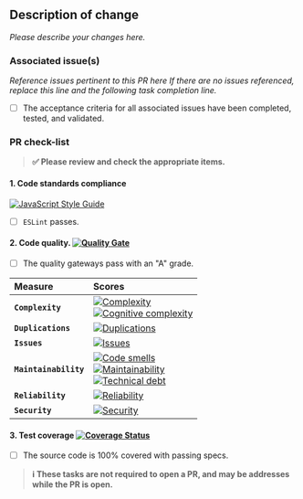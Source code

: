 ## Description of change

_Please describe your changes here._

### Associated issue(s)

_Reference issues pertinent to this PR here If there are no issues referenced,
replace this line and the following task completion line._

- [ ] The acceptance criteria for all associated issues have been completed, tested, and validated.

### PR check-list

> **:white_check_mark: Please review and check the appropriate items.**

#### 1. **Code standards compliance**
[![JavaScript Style Guide](https://cdn.rawgit.com/feross/standard/master/badge.svg)](https://github.com/feross/standard)

- [ ] `ESLint` passes.

#### 2. **Code quality**. [![Quality Gate][sonar-gate-img]][sonar-gate-url]

- [ ] The quality gateways pass with an "A" grade.

| Measure             | Scores                                                             |
|:--------------------|:-------------------------------------------------------------------|
| **`Complexity`**      | [![Complexity][sonar-complexity-img]][sonar-complexity-url]<br>[![Cognitive complexity][sonar-cognitive-img]][sonar-cognitive-url] |
| **`Duplications`**    | [![Duplications][sonar-duplications-img]][sonar-duplications-url]  |
| **`Issues`**          | [![Issues][sonar-issues-img]][sonar-issues-url]                    |
| **`Maintainability`** | [![Code smells][sonar-code-smells-img]][sonar-code-smells-url]<br>[![Maintainability][sonar-maintainability-img]][sonar-maintainability-url]<br>[![Technical debt][sonar-tech-debt-img]][sonar-tech-debt-url] |
| **`Reliability`**     | [![Reliability][sonar-reliability-img]][sonar-reliability-url]     |
| **`Security`**        | [![Security][sonar-security-img]][sonar-security-url]              |

#### 3. **Test coverage** [![Coverage Status][coveralls-img]][coveralls-url]

- [ ] The source code is 100% covered with passing specs.

> **:information_source: These tasks are not required to open a PR, and may be addresses while the PR is open.**

[codecov-image]: https://codecov.io/gh/gregswindle/eslint-plugin-crc/branch/master/graph/badge.svg
[codecov-url]: https://codecov.io/gh/gregswindle/eslint-plugin-crc
[coveralls-img]: https://coveralls.io/repos/github/gregswindle/eslint-plugin-crc/badge.svg
[coveralls-url]: https://coveralls.io/github/gregswindle/eslint-plugin-crc
[sonar-code-smells-img]: http://sonarcloud.io/api/badges/measure?key=gregswindle-eslint-plugin-crc&metric=code_smells
[sonar-code-smells-url]: https://sonarcloud.io/component_measures/metric/code_smells/list?id=gregswindle-eslint-plugin-crc
[sonar-cognitive-img]: http://sonarcloud.io/api/badges/measure?key=gregswindle-eslint-plugin-crc&metric=cognitive_complexity
[sonar-cognitive-url]: https://sonarcloud.io/component_measures/metric/cognitive_complexity/list?id=gregswindle-eslint-plugin-crc
[sonar-complexity-img]: http://sonarcloud.io/api/badges/measure?key=gregswindle-eslint-plugin-crc&metric=function_complexity
[sonar-complexity-url]: https://sonarcloud.io/component_measures/domain/Complexity?id=gregswindle-eslint-plugin-crc
[sonar-coverage-img]: http://sonarcloud.io/api/badges/measure?key=gregswindle-eslint-plugin-crc&metric=coverage
[sonar-coverage-url]: https://sonarcloud.io/component_measures/domain/Coverage?id=gregswindle-eslint-plugin-crc
[sonar-duplications-img]: http://sonarcloud.io/api/badges/measure?key=gregswindle-eslint-plugin-crc&metric=duplicated_line_density
[sonar-duplications-url]: https://sonarcloud.io/component_measures/domain/Duplications?id=gregswindle-eslint-plugin-crc
[sonar-gate-img]: http://sonarcloud.io/api/badges/gate?key=gregswindle-eslint-plugin-crc
[sonar-gate-url]: http://sonarcloud.io/dashboard/index/gregswindle-eslint-plugin-crc
[sonar-issues-img]: http://sonarcloud.io/api/badges/measure?key=gregswindle-eslint-plugin-crc&metric=blocker_violations
[sonar-issues-url]: https://sonarcloud.io/component_measures/domain/Issues?id=gregswindle-eslint-plugin-crc
[sonar-maintainability-img]: http://sonarcloud.io/api/badges/measure?key=gregswindle-eslint-plugin-crc&metric=new_maintainability_rating
[sonar-maintainability-url]: https://sonarcloud.io/component_measures/domain/Maintainability?id=gregswindle-eslint-plugin-crc
[sonar-reliability-img]: http://sonarcloud.io/api/badges/measure?key=gregswindle-eslint-plugin-crc&metric=new_reliability_rating
[sonar-reliability-url]: https://sonarcloud.io/component_measures/domain/Reliability?id=gregswindle-eslint-plugin-crc
[sonar-security-img]: http://sonarcloud.io/api/badges/measure?key=gregswindle-eslint-plugin-crc&metric=vulnerabilities
[sonar-security-url]: https://sonarcloud.io/component_measures/metric/vulnerabilities/list?id=gregswindle-eslint-plugin-crc
[sonar-tech-debt-img]:  https://sonarcloud.io/api/badges/measure?key=gregswindle-eslint-plugin-crc&metric=sqale_debt_ratio
[sonar-tech-debt-url]: https://sonarcloud.io/component_measures/metric/sqale_index/list?id=gregswindle-eslint-plugin-crc
